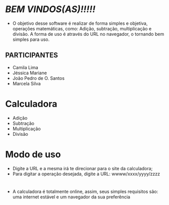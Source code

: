 # ***BEM VINDOS(AS)!!!!!***

- O objetivo desse software é realizar de forma simples e objetiva, operações matemáticas, como: Adição, subtração, multiplicação e divisão. A forma de uso é através do URL no navegador, o tornando bem simples para uso.   

## PARTICIPANTES 
- Camila Lima
- Jéssica Mariane 
- João Pedro de O. Santos
- Marcela Silva

# Calculadora 
  - Adição
  - Subtração
  - Multiplicação
  - Divisão

# Modo de uso 
- Digite a URL e a mesma irá te direcionar para o site da calculadora;
- Para digitar a operação desejada, digite a URL: wwww/xxxx/yyyy/zzzz

# 
- A calculadora é totalmente online, assim, seus simples requisitos são: uma internet estável e um navegador da sua preferência